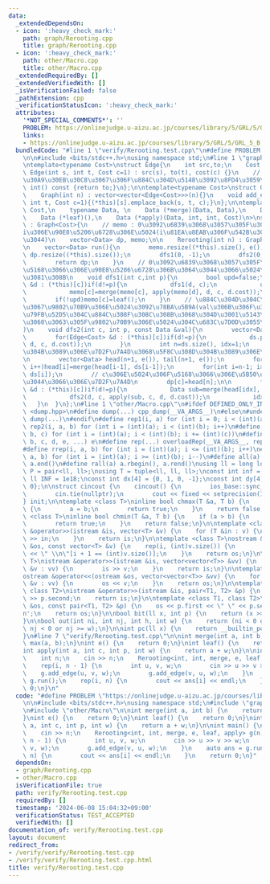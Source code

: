 ```yaml
---
data:
  _extendedDependsOn:
  - icon: ':heavy_check_mark:'
    path: graph/Rerooting.cpp
    title: graph/Rerooting.cpp
  - icon: ':heavy_check_mark:'
    path: other/Macro.cpp
    title: other/Macro.cpp
  _extendedRequiredBy: []
  _extendedVerifiedWith: []
  _isVerificationFailed: false
  _pathExtension: cpp
  _verificationStatusIcon: ':heavy_check_mark:'
  attributes:
    '*NOT_SPECIAL_COMMENTS*': ''
    PROBLEM: https://onlinejudge.u-aizu.ac.jp/courses/library/5/GRL/5/GRL_5_B
    links:
    - https://onlinejudge.u-aizu.ac.jp/courses/library/5/GRL/5/GRL_5_B
  bundledCode: "#line 1 \"verify/Rerooting.test.cpp\"\n#define PROBLEM \"https://onlinejudge.u-aizu.ac.jp/courses/library/5/GRL/5/GRL_5_B\"\
    \n\n#include <bits/stdc++.h>\nusing namespace std;\n#line 1 \"graph/Rerooting.cpp\"\
    \ntemplate<typename Cost>\nstruct Edge{\n    int src,to;\n    Cost cost;\n   \
    \ Edge(int s, int t, Cost c=1) : src(s), to(t), cost(c) {}\n    // \u30C7\u30D5\
    \u30A9\u30EB\u30C8\u3067\u306F\u884C\u304D\u5148\u3092\u8FD4\u3059\n    operator\
    \ int() const {return to;}\n};\n\ntemplate<typename Cost>\nstruct Graph : vector<vector<Edge<Cost>>>{\n\
    \    Graph(int n) : vector<vector<Edge<Cost>>>(n){}\n    void add_edge(int s,\
    \ int t, Cost c=1){(*this)[s].emplace_back(s, t, c);}\n};\n\ntemplate <\n    typename\
    \ Cost,\n    typename Data, \n    Data (*merge)(Data, Data),\n    Data (*e)(),\n\
    \    Data (*leaf)(),\n    Data (*apply)(Data, int, int, Cost)\n>\nstruct Rerooting\
    \ : Graph<Cost>{\n    // memo : 0\u3092\u6839\u3068\u3057\u305F\u3068\u304D\u306E\
    i\u306E\u90E8\u5206\u6728\u306E\u5024(i\u81EA\u8EAB\u306F\u542B\u307E\u308C\u306A\
    \u3044)\n    vector<Data> dp, memo;\n\n    Rerooting(int n) : Graph<Cost>::Graph(n){}\n\
    \n    vector<Data> run(){\n        memo.resize((*this).size(), e());\n       \
    \ dp.resize((*this).size());\n        dfs1(0, -1);\n        dfs2(0, -1, e());\n\
    \        return dp;\n    }\n    // 0\u3092\u6839\u3068\u3057\u305F\u6728\u306E\
    \u5168\u3066\u306E\u90E8\u5206\u6728\u306B\u3064\u3044\u3066\u5024\u3092\u6C42\
    \u3081\u308B\n    void dfs1(int c,int p){\n        bool upd=false;\n        for(Edge<Cost>\
    \ &d : (*this)[c])if(d!=p){\n            dfs1(d, c);\n            upd=true;\n\
    \            memo[c]=merge(memo[c], apply(memo[d], d, c, d.cost));\n        }\n\
    \        if(!upd)memo[c]=leaf();\n    }\n    // \u884C\u304D\u304C\u3051\u9806\
    \u3067\u9802\u70B9\u306E\u5024\u3092\u78BA\u5B9A(val\u306B\u306F\u3001\u6839\u306E\
    \u79FB\u52D5\u304C\u884C\u308F\u308C\u308B\u3068\u304D\u3001\u5143\u3005\u6839\
    \u3060\u3063\u305F\u9802\u70B9\u306E\u5024\u304C\u683C\u7D0D\u3055\u308C\u308B\
    )\n    void dfs2(int c, int p, const Data &val){\n        vector<Data> ds{val};\n\
    \        for(Edge<Cost> &d : (*this)[c])if(d!=p){\n            ds.push_back(apply(memo[d],\
    \ d, c, d.cost));\n        }\n        int n=ds.size(), idx=1;\n        // \u524D\
    \u304B\u3089\u306E\u7D2F\u7A4D\u3068\u5F8C\u308D\u304B\u3089\u306E\u7D2F\u7A4D\
    \n        vector<Data> head(n+1, e()), tail(n+1, e());\n        for(int i=1; i<=n;\
    \ i++)head[i]=merge(head[i-1], ds[i-1]);\n        for(int i=n-1; i>=0; i--)tail[i]=merge(tail[i+1],\
    \ ds[i]);\n        // c\u306E\u5024\u306F\u5168\u3066\u306E\u5B50\u5B6B\u306B\u3064\
    \u3044\u3066\u306E\u7D2F\u7A4D\n        dp[c]=head[n];\n\n        for (Edge<Cost>\
    \ &d : (*this)[c])if(d!=p){\n            Data sub=merge(head[idx], tail[idx+1]);\n\
    \            dfs2(d, c, apply(sub, c, d, d.cost));\n            idx++;\n     \
    \   }\n  }\n};\n#line 1 \"other/Macro.cpp\"\n#ifdef DEFINED_ONLY_IN_LOCAL\n#include\
    \ <dump.hpp>\n#define dump(...) cpp_dump(__VA_ARGS__)\n#else\n#undef dump\n#define\
    \ dump(...)\n#endif\n#define rep1(i, a) for (int i = 0; i < (int)(a); i++)\n#define\
    \ rep2(i, a, b) for (int i = (int)(a); i < (int)(b); i++)\n#define rep3(i, a,\
    \ b, c) for (int i = (int)(a); i < (int)(b); i += (int)(c))\n#define overloadRep(a,\
    \ b, c, d, e, ...) e\n#define rep(...) overloadRep(__VA_ARGS__, rep3, rep2, rep1)(__VA_ARGS__)\n\
    #define rrep(i, a, b) for (int i = (int)(a); i <= (int)(b); i++)\n#define drep(i,\
    \ a, b) for (int i = (int)(a); i >= (int)(b); i--)\n#define all(a) a.begin(),\
    \ a.end()\n#define rall(a) a.rbegin(), a.rend()\nusing ll = long long;\nusing\
    \ P = pair<ll, ll>;\nusing T = tuple<ll, ll, ll>;\nconst int inf = 1e9;\nconst\
    \ ll INF = 1e18;\nconst int dx[4] = {0, 1, 0, -1};\nconst int dy[4] = {1, 0, -1,\
    \ 0};\n\nstruct cincout {\n    cincout() {\n        ios_base::sync_with_stdio(false);\n\
    \        cin.tie(nullptr);\n        cout << fixed << setprecision(15);\n    }\n\
    } init;\n\ntemplate <class T>\ninline bool chmax(T &a, T b) {\n    if (a < b)\
    \ {\n        a = b;\n        return true;\n    }\n    return false;\n}\n\ntemplate\
    \ <class T>\ninline bool chmin(T &a, T b) {\n    if (a > b) {\n        a = b;\n\
    \        return true;\n    }\n    return false;\n}\n\ntemplate <class T>\nistream\
    \ &operator>>(istream &is, vector<T> &v) {\n    for (T &in : v) {\n        is\
    \ >> in;\n    }\n    return is;\n}\n\ntemplate <class T>\nostream &operator<<(ostream\
    \ &os, const vector<T> &v) {\n    rep(i, (int)v.size()) {\n        os << v[i]\
    \ << \" \\n\"[i + 1 == (int)v.size()];\n    }\n    return os;\n}\n\ntemplate <class\
    \ T>\nistream &operator>>(istream &is, vector<vector<T>> &vv) {\n    for (vector<T>\
    \ &v : vv) {\n        is >> v;\n    }\n    return is;\n}\n\ntemplate <class T>\n\
    ostream &operator<<(ostream &os, vector<vector<T>> &vv) {\n    for (vector<T>\
    \ &v : vv) {\n        os << v;\n    }\n    return os;\n}\n\ntemplate <class T1,\
    \ class T2>\nistream &operator>>(istream &is, pair<T1, T2> &p) {\n    is >> p.first\
    \ >> p.second;\n    return is;\n}\n\ntemplate <class T1, class T2>\nostream &operator<<(ostream\
    \ &os, const pair<T1, T2> &p) {\n    os << p.first << \" \" << p.second << '\\\
    n';\n    return os;\n}\n\nbool bit(ll x, int p) {\n    return (x >> p) & 1;\n\
    }\n\nbool out(int ni, int nj, int h, int w) {\n    return (ni < 0 or ni >= h or\
    \ nj < 0 or nj >= w);\n}\n\nint pc(ll x) {\n    return __builtin_popcountll(x);\n\
    }\n#line 7 \"verify/Rerooting.test.cpp\"\n\nint merge(int a, int b) {\n    return\
    \ max(a, b);\n}\nint e() {\n    return 0;\n}\nint leaf() {\n    return 0;\n}\n\
    int apply(int a, int c, int p, int w) {\n    return a + w;\n}\n\nint main() {\n\
    \    int n;\n    cin >> n;\n    Rerooting<int, int, merge, e, leaf, apply> g(n);\n\
    \    rep(i, n - 1) {\n        int u, v, w;\n        cin >> u >> v >> w;\n    \
    \    g.add_edge(u, v, w);\n        g.add_edge(v, u, w);\n    }\n    auto ans =\
    \ g.run();\n    rep(i, n) {\n        cout << ans[i] << endl;\n    }\n    return\
    \ 0;\n}\n"
  code: "#define PROBLEM \"https://onlinejudge.u-aizu.ac.jp/courses/library/5/GRL/5/GRL_5_B\"\
    \n\n#include <bits/stdc++.h>\nusing namespace std;\n#include \"graph/Rerooting\"\
    \n#include \"other/Macro\"\n\nint merge(int a, int b) {\n    return max(a, b);\n\
    }\nint e() {\n    return 0;\n}\nint leaf() {\n    return 0;\n}\nint apply(int\
    \ a, int c, int p, int w) {\n    return a + w;\n}\n\nint main() {\n    int n;\n\
    \    cin >> n;\n    Rerooting<int, int, merge, e, leaf, apply> g(n);\n    rep(i,\
    \ n - 1) {\n        int u, v, w;\n        cin >> u >> v >> w;\n        g.add_edge(u,\
    \ v, w);\n        g.add_edge(v, u, w);\n    }\n    auto ans = g.run();\n    rep(i,\
    \ n) {\n        cout << ans[i] << endl;\n    }\n    return 0;\n}"
  dependsOn:
  - graph/Rerooting.cpp
  - other/Macro.cpp
  isVerificationFile: true
  path: verify/Rerooting.test.cpp
  requiredBy: []
  timestamp: '2024-06-08 15:04:32+09:00'
  verificationStatus: TEST_ACCEPTED
  verifiedWith: []
documentation_of: verify/Rerooting.test.cpp
layout: document
redirect_from:
- /verify/verify/Rerooting.test.cpp
- /verify/verify/Rerooting.test.cpp.html
title: verify/Rerooting.test.cpp
---
```

